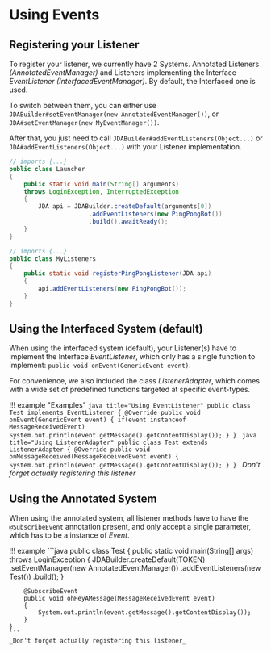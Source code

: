 # Using Events

## Registering your Listener

To register your listener, we currently have 2 Systems. Annotated Listeners _(AnnotatedEventManager)_ and Listeners implementing the Interface _EventListener (InterfacedEventManager)_. By default, the Interfaced one is used.

To switch between them, you can either use `JDABuilder#setEventManager(new AnnotatedEventManager())`, or `JDA#setEventManager(new MyEventManager())`.

After that, you just need to call `JDABuilder#addEventListeners(Object...)` or `JDA#addEventListeners(Object...)` with your Listener implementation.

```java title="Using JDABuilder"
// imports {...}
public class Launcher
{
    public static void main(String[] arguments)
    throws LoginException, InterruptedException
    {
        JDA api = JDABuilder.createDefault(arguments[0])
                      .addEventListeners(new PingPongBot())
                      .build().awaitReady();
    }
}
```

```java title="Using JDA"
// imports {...}
public class MyListeners
{
    public static void registerPingPongListener(JDA api)
    {
        api.addEventListeners(new PingPongBot());
    }
}
```

## Using the Interfaced System (default)

When using the interfaced system (default), your Listener(s) have to implement the Interface _EventListener_, which only has a single function to implement: `public void onEvent(GenericEvent event)`.

For convenience, we also included the class _ListenerAdapter_, which comes with a wide set of predefined functions targeted at specific event-types.

!!! example "Examples"
    ```java title="Using EventListener"
    public class Test implements EventListener
    {
        @Override
        public void onEvent(GenericEvent event)
        {
            if(event instanceof MessageReceivedEvent)
                System.out.println(event.getMessage().getContentDisplay());
        }
    }
    ```
    ```java title="Using ListenerAdapter"
    public class Test extends ListenerAdapter
    {
        @Override
        public void onMessageReceived(MessageReceivedEvent event)
        {
            System.out.println(event.getMessage().getContentDisplay());
        }
    }
    ```
    _Don't forget actually registering this listener_


## Using the Annotated System

When using the annotated system, all listener methods have to have the `@SubscribeEvent` annotation present, and only accept a single parameter, which has to be a instance of _Event_.

!!! example
    ```java
    public class Test
    {
        public static void main(String[] args)
        throws LoginException
        {
            JDABuilder.createDefault(TOKEN)
                .setEventManager(new AnnotatedEventManager())
                .addEventListeners(new Test())
                .build();
        }

        @SubscribeEvent
        public void ohHeyAMessage(MessageReceivedEvent event)
        {
            System.out.println(event.getMessage().getContentDisplay());
        }
    }
    ```
    _Don't forget actually registering this listener_